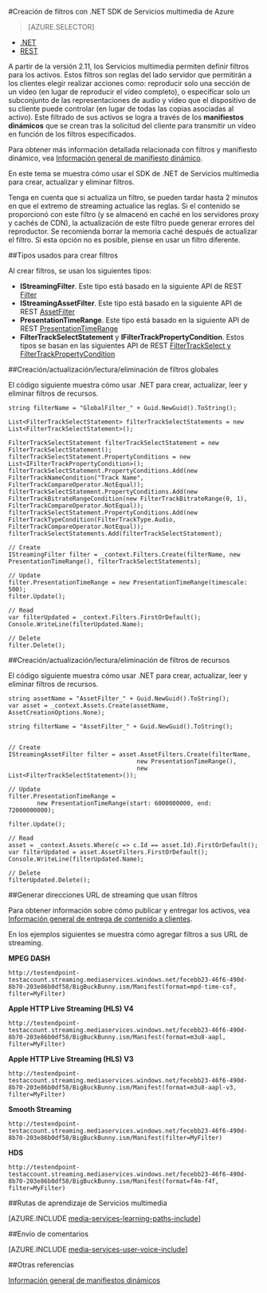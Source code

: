 <properties 
	pageTitle="Creación de filtros con .NET SDK de Servicios multimedia de Azure" 
	description="En este tema se describe cómo crear filtros para que su cliente pueda usarlos para el streaming de secciones específicas de una secuencia. Servicios multimedia crea manifiestos dinámicos para lograr este streaming selectivo." 
	services="media-services" 
	documentationCenter="" 
	authors="Juliako" 
	manager="dwrede,cenkdin" 
	editor=""/>

<tags 
	ms.service="media-services" 
	ms.workload="media" 
	ms.tgt_pltfrm="na" 
	ms.devlang="ne" 
	ms.topic="article" 
  ms.date="02/03/2016"
	ms.author="juliako"/>


#Creación de filtros con .NET SDK de Servicios multimedia de Azure

> [AZURE.SELECTOR]
- [.NET](media-services-dotnet-dynamic-manifest.md)
- [REST](media-services-rest-dynamic-manifest.md)

A partir de la versión 2.11, los Servicios multimedia permiten definir filtros para los activos. Estos filtros son reglas del lado servidor que permitirán a los clientes elegir realizar acciones como: reproducir solo una sección de un vídeo (en lugar de reproducir el vídeo completo), o especificar solo un subconjunto de las representaciones de audio y vídeo que el dispositivo de su cliente puede controlar (en lugar de todas las copias asociadas al activo). Este filtrado de sus activos se logra a través de los **manifiestos dinámicos** que se crean tras la solicitud del cliente para transmitir un vídeo en función de los filtros especificados.

Para obtener más información detallada relacionada con filtros y manifiesto dinámico, vea [Información general de manifiesto dinámico](media-services-dynamic-manifest-overview.md).

En este tema se muestra cómo usar el SDK de .NET de Servicios multimedia para crear, actualizar y eliminar filtros.


Tenga en cuenta que si actualiza un filtro, se pueden tardar hasta 2 minutos en que el extremo de streaming actualice las reglas. Si el contenido se proporcionó con este filtro (y se almacenó en caché en los servidores proxy y cachés de CDN), la actualización de este filtro puede generar errores del reproductor. Se recomienda borrar la memoria caché después de actualizar el filtro. Si esta opción no es posible, piense en usar un filtro diferente.

##Tipos usados para crear filtros

Al crear filtros, se usan los siguientes tipos:

- **IStreamingFilter**. Este tipo está basado en la siguiente API de REST [Filter](http://msdn.microsoft.com/library/azure/mt149056.aspx)
- **IStreamingAssetFilter**. Este tipo está basado en la siguiente API de REST [AssetFilter](http://msdn.microsoft.com/library/azure/mt149053.aspx)
- **PresentationTimeRange**. Este tipo está basado en la siguiente API de REST [PresentationTimeRange](http://msdn.microsoft.com/library/azure/mt149052.aspx)
- **FilterTrackSelectStatement** y **IFilterTrackPropertyCondition**. Estos tipos se basan en las siguientes API de REST [FilterTrackSelect y FilterTrackPropertyCondition](http://msdn.microsoft.com/library/azure/mt149055.aspx)


##Creación/actualización/lectura/eliminación de filtros globales

El código siguiente muestra cómo usar .NET para crear, actualizar, leer y eliminar filtros de recursos.
	
	string filterName = "GlobalFilter_" + Guid.NewGuid().ToString();
	            
	List<FilterTrackSelectStatement> filterTrackSelectStatements = new List<FilterTrackSelectStatement>();
	
	FilterTrackSelectStatement filterTrackSelectStatement = new FilterTrackSelectStatement();
	filterTrackSelectStatement.PropertyConditions = new List<IFilterTrackPropertyCondition>();
	filterTrackSelectStatement.PropertyConditions.Add(new FilterTrackNameCondition("Track Name", FilterTrackCompareOperator.NotEqual));
	filterTrackSelectStatement.PropertyConditions.Add(new FilterTrackBitrateRangeCondition(new FilterTrackBitrateRange(0, 1), FilterTrackCompareOperator.NotEqual));
	filterTrackSelectStatement.PropertyConditions.Add(new FilterTrackTypeCondition(FilterTrackType.Audio, FilterTrackCompareOperator.NotEqual));
	filterTrackSelectStatements.Add(filterTrackSelectStatement);
	
	// Create
	IStreamingFilter filter = _context.Filters.Create(filterName, new PresentationTimeRange(), filterTrackSelectStatements);
	
	// Update
	filter.PresentationTimeRange = new PresentationTimeRange(timescale: 500);
	filter.Update();
	
	// Read
	var filterUpdated = _context.Filters.FirstOrDefault();
	Console.WriteLine(filterUpdated.Name);

	// Delete
	filter.Delete();


##Creación/actualización/lectura/eliminación de filtros de recursos

El código siguiente muestra cómo usar .NET para crear, actualizar, leer y eliminar filtros de recursos.

	
	string assetName = "AssetFilter_" + Guid.NewGuid().ToString();
	var asset = _context.Assets.Create(assetName, AssetCreationOptions.None);
	
	string filterName = "AssetFilter_" + Guid.NewGuid().ToString();
	
	    
	// Create
	IStreamingAssetFilter filter = asset.AssetFilters.Create(filterName,
	                                    new PresentationTimeRange(), 
	                                    new List<FilterTrackSelectStatement>());
	
	// Update
	filter.PresentationTimeRange = 
	        new PresentationTimeRange(start: 6000000000, end: 72000000000);
	
	filter.Update();
	
	// Read
	asset = _context.Assets.Where(c => c.Id == asset.Id).FirstOrDefault();
	var filterUpdated = asset.AssetFilters.FirstOrDefault();
	Console.WriteLine(filterUpdated.Name);
	
	// Delete
	filterUpdated.Delete();
	



##Generar direcciones URL de streaming que usan filtros

Para obtener información sobre cómo publicar y entregar los activos, vea [Información general de entrega de contenido a clientes](media-services-deliver-content-overview.md).


En los ejemplos siguientes se muestra cómo agregar filtros a sus URL de streaming.

**MPEG DASH**

	http://testendpoint-testaccount.streaming.mediaservices.windows.net/fecebb23-46f6-490d-8b70-203e86b0df58/BigBuckBunny.ism/Manifest(format=mpd-time-csf, filter=MyFilter)

**Apple HTTP Live Streaming (HLS) V4**

	http://testendpoint-testaccount.streaming.mediaservices.windows.net/fecebb23-46f6-490d-8b70-203e86b0df58/BigBuckBunny.ism/Manifest(format=m3u8-aapl, filter=MyFilter)

**Apple HTTP Live Streaming (HLS) V3**

	http://testendpoint-testaccount.streaming.mediaservices.windows.net/fecebb23-46f6-490d-8b70-203e86b0df58/BigBuckBunny.ism/Manifest(format=m3u8-aapl-v3, filter=MyFilter)

**Smooth Streaming**

	http://testendpoint-testaccount.streaming.mediaservices.windows.net/fecebb23-46f6-490d-8b70-203e86b0df58/BigBuckBunny.ism/Manifest(filter=MyFilter)


**HDS**

	http://testendpoint-testaccount.streaming.mediaservices.windows.net/fecebb23-46f6-490d-8b70-203e86b0df58/BigBuckBunny.ism/Manifest(format=f4m-f4f, filter=MyFilter)


##Rutas de aprendizaje de Servicios multimedia

[AZURE.INCLUDE [media-services-learning-paths-include](../../includes/media-services-learning-paths-include.md)]

##Envío de comentarios

[AZURE.INCLUDE [media-services-user-voice-include](../../includes/media-services-user-voice-include.md)]


##Otras referencias 

[Información general de manifiestos dinámicos](media-services-dynamic-manifest-overview.md)
 

<!---HONumber=AcomDC_0211_2016-->